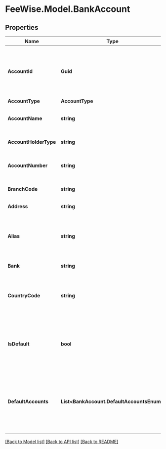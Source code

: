 # FeeWise.Model.BankAccount

## Properties

Name | Type | Description | Notes
------------ | ------------- | ------------- | -------------
**AccountId** | **Guid** | The FeeWise ID of the bank account, do not use when creating an account. | [optional] 
**AccountType** | **AccountType** |  | 
**AccountName** | **string** | The name attached to the bank account. | 
**AccountHolderType** | **string** | The type of account holder. | 
**AccountNumber** | **string** | The firm&#39;s bank account number. | 
**BranchCode** | **string** | The bank&#39;s branch code. | 
**Address** | **string** | The bank&#39;s address. | [optional] 
**Alias** | **string** | The name of the account for the Firm, as it will be displayed in the FeeWise firm app. | [optional] 
**Bank** | **string** | Name of the bank | [optional] 
**CountryCode** | **string** | Two-letter ISO code representing the country the bank account is located in. | 
**IsDefault** | **bool** | Will be set to true, if the account is the default for this type (e.g. Office, Trust) | [optional] 
**DefaultAccounts** | **List&lt;BankAccount.DefaultAccountsEnum&gt;** | The account types this account is the default for (eg the account could be the default for both Billing and Office) | [optional] 

[[Back to Model list]](../README.md#documentation-for-models) [[Back to API list]](../README.md#documentation-for-api-endpoints) [[Back to README]](../README.md)

